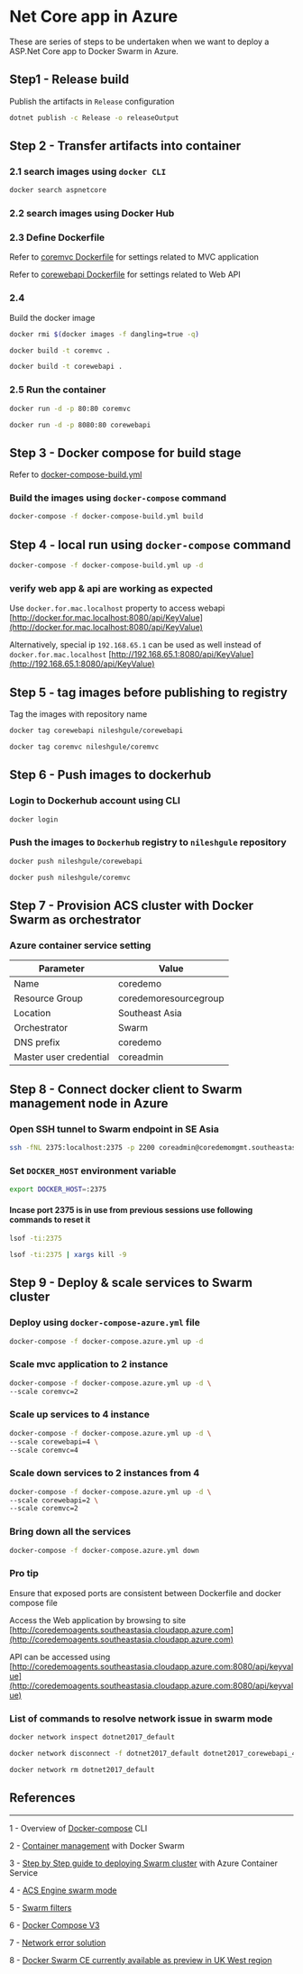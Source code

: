 # Net Core app in Azure
These are series of steps to be undertaken when we want to deploy a ASP.Net Core app to Docker Swarm in Azure.

## Step1 - Release build

Publish the artifacts in `Release` configuration

```bash
dotnet publish -c Release -o releaseOutput
```

## Step 2 - Transfer artifacts into container

### 2.1 search images using `docker CLI`

```bash
docker search aspnetcore
```

### 2.2 search images using Docker Hub

### 2.3 Define Dockerfile

Refer to [coremvc Dockerfile](coremvc/Dockerfile) for settings related to MVC application

Refer to [corewebapi Dockerfile](corewebapi/Dockerfile) for settings related to Web API

### 2.4

Build the docker image

```bash
docker rmi $(docker images -f dangling=true -q)

docker build -t coremvc .

docker build -t corewebapi .
```

### 2.5 Run the container 

```bash
docker run -d -p 80:80 coremvc

docker run -d -p 8080:80 corewebapi
```

## Step 3 - Docker compose for build stage

Refer to [docker-compose-build.yml](docker-compose-build.yml)

### Build the images using `docker-compose` command

```bash
docker-compose -f docker-compose-build.yml build
```

## Step 4 - local run using `docker-compose` command

```bash
docker-compose -f docker-compose-build.yml up -d
```

### verify web app & api are working as expected

Use `docker.for.mac.localhost` property to access webapi [http://docker.for.mac.localhost:8080/api/KeyValue](http://docker.for.mac.localhost:8080/api/KeyValue)

Alternatively, special ip `192.168.65.1` can be used as well instead of `docker.for.mac.localhost` 
[http://192.168.65.1:8080/api/KeyValue](http://192.168.65.1:8080/api/KeyValue)

## Step 5 - tag images before publishing to registry

Tag the images with repository name

```bash
docker tag corewebapi nileshgule/corewebapi

docker tag coremvc nileshgule/coremvc
```

## Step 6 - Push images to dockerhub

### Login to Dockerhub account using CLI 

```bash
docker login
```

### Push the images to `Dockerhub` registry to `nileshgule` repository

```bash
docker push nileshgule/corewebapi

docker push nileshgule/coremvc
```

## Step 7 - Provision ACS cluster with Docker Swarm as orchestrator

### Azure container service setting

|Parameter | Value |
|---|---|
|Name | coredemo |
|Resource Group | coredemoresourcegroup |
|Location | Southeast Asia |
|Orchestrator | Swarm |
|DNS prefix | coredemo |
|Master user credential | coreadmin |

## Step 8 - Connect docker client to Swarm management node in Azure

### Open SSH tunnel to Swarm endpoint in SE Asia

```bash
ssh -fNL 2375:localhost:2375 -p 2200 coreadmin@coredemomgmt.southeastasia.cloudapp.azure.com
```

### Set `DOCKER_HOST` environment variable

```bash
export DOCKER_HOST=:2375
```

#### Incase port 2375 is in use from previous sessions use following commands to reset it

```bash
lsof -ti:2375

lsof -ti:2375 | xargs kill -9
```

## Step 9 - Deploy & scale services to Swarm cluster

### Deploy using `docker-compose-azure.yml` file

```bash
docker-compose -f docker-compose.azure.yml up -d
```

### Scale mvc application to 2 instance

```bash
docker-compose -f docker-compose.azure.yml up -d \
--scale coremvc=2
```

### Scale up services to 4 instance

```bash
docker-compose -f docker-compose.azure.yml up -d \
--scale corewebapi=4 \
--scale coremvc=4
```

### Scale down services to 2 instances from 4

```bash
docker-compose -f docker-compose.azure.yml up -d \
--scale corewebapi=2 \
--scale coremvc=2
```

### Bring down all the services

```bash
docker-compose -f docker-compose.azure.yml down
```

### Pro tip

Ensure that exposed ports are consistent between Dockerfile and docker compose file

Access the Web application by browsing to site
[http://coredemoagents.southeastasia.cloudapp.azure.com](http://coredemoagents.southeastasia.cloudapp.azure.com)

API can be accessed using 
[http://coredemoagents.southeastasia.cloudapp.azure.com:8080/api/keyvalue](http://coredemoagents.southeastasia.cloudapp.azure.com:8080/api/keyvalue)

### List of commands to resolve network issue in swarm mode

```bash
docker network inspect dotnet2017_default

docker network disconnect -f dotnet2017_default dotnet2017_corewebapi_4

docker network rm dotnet2017_default
```

## References
---
1 - Overview of [Docker-compose](https://docs.docker.com/compose/reference/overview/) CLI

2 - [Container management](https://docs.microsoft.com/en-us/azure/container-service/dcos-swarm/container-service-docker-swarm) with Docker Swarm

3 - [Step by Step guide to deploying Swarm cluster](http://cloudify.co/2016/11/22/step-by-step-guide-deploying-docker-swarm-with-azure-container-service.html)  with Azure Container Service

4 - [ACS Engine swarm mode](https://azure.microsoft.com/en-us/resources/templates/101-acsengine-swarmmode/)

5 - [Swarm filters](https://docs.docker.com/swarm/scheduler/filter/#use-a-constraint-filter)

6 - [Docker Compose V3](https://docs.docker.com/compose/compose-file/#build)

7 - [Network error solution](https://parekhparthesh.blogspot.sg/2016/08/docker-unable-to-remove-network-has.html)

8 - [Docker Swarm CE currently available as preview in UK West region](https://github.com/MicrosoftDocs/azure-docs/blob/master/articles/container-service/dcos-swarm/container-service-swarm-mode-walkthrough.md)